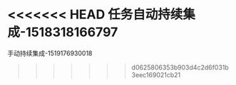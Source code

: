 <<<<<<< HEAD
任务自动持续集成-1518318166797
=======
手动持续集成-1519176930018
>>>>>>> d0625806353b903d4c2d6f031b3eec169021cb21
